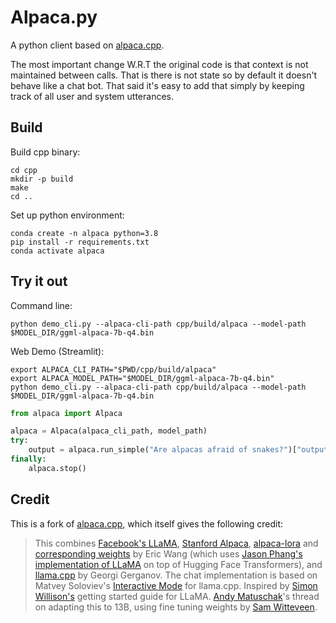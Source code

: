 # Alpaca.py

A python client based on [alpaca.cpp](https://github.com/antimatter15/alpaca.cpp).

The most important change W.R.T the original code is that context is not maintained between calls. That is there is not state so by default it doesn't behave like a chat bot. That said it's easy to add that simply by keeping track of all user and system utterances.

## Build

Build cpp binary:

```shell
cd cpp
mkdir -p build
make
cd ..
```

Set up python environment:

```shell
conda create -n alpaca python=3.8
pip install -r requirements.txt 
conda activate alpaca
```

## Try it out

Command line:

```shell
python demo_cli.py --alpaca-cli-path cpp/build/alpaca --model-path $MODEL_DIR/ggml-alpaca-7b-q4.bin 
```

Web Demo (Streamlit):

```shell
export ALPACA_CLI_PATH="$PWD/cpp/build/alpaca"
export ALPACA_MODEL_PATH="$MODEL_DIR/ggml-alpaca-7b-q4.bin"
python demo_cli.py --alpaca-cli-path cpp/build/alpaca --model-path $MODEL_DIR/ggml-alpaca-7b-q4.bin 
```

```python
from alpaca import Alpaca

alpaca = Alpaca(alpaca_cli_path, model_path)
try:
    output = alpaca.run_simple("Are alpacas afraid of snakes?")["output"]
finally:
    alpaca.stop()
```

## Credit

This is a fork of [alpaca.cpp](https://github.com/antimatter15/alpaca.cpp), which itself gives the following credit:
> This combines [Facebook's LLaMA](https://github.com/facebookresearch/llama), [Stanford Alpaca](https://crfm.stanford.edu/2023/03/13/alpaca.html), [alpaca-lora](https://github.com/tloen/alpaca-lora) and [corresponding weights](https://huggingface.co/tloen/alpaca-lora-7b/tree/main) by Eric Wang (which uses [Jason Phang's implementation of LLaMA](https://github.com/huggingface/transformers/pull/21955) on top of Hugging Face Transformers), and [llama.cpp](https://github.com/ggerganov/llama.cpp) by Georgi Gerganov. The chat implementation is based on Matvey Soloviev's [Interactive Mode](https://github.com/ggerganov/llama.cpp/pull/61) for llama.cpp. Inspired by [Simon Willison's](https://til.simonwillison.net/llms/llama-7b-m2) getting started guide for LLaMA. [Andy Matuschak](https://twitter.com/andy_matuschak/status/1636769182066053120)'s thread on adapting this to 13B, using fine tuning weights by [Sam Witteveen](https://huggingface.co/samwit/alpaca13B-lora). 